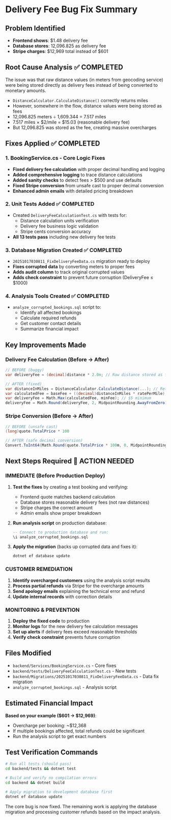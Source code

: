# Delivery Fee Bug Fix Summary

## Problem Identified
- **Frontend shows**: $1.48 delivery fee  
- **Database stores**: 12,096.825 as delivery fee
- **Stripe charges**: $12,969 total instead of $601

## Root Cause Analysis ✅ COMPLETED
The issue was that raw distance values (in meters from geocoding service) were being stored directly as delivery fees instead of being converted to monetary amounts.

- `DistanceCalculator.CalculateDistance()` correctly returns miles
- However, somewhere in the flow, distance values were being stored as fees
- 12,096.825 meters ÷ 1,609.344 = 7.517 miles
- 7.517 miles × $2/mile = $15.03 (reasonable delivery fee)
- But 12,096.825 was stored as the fee, creating massive overcharges

## Fixes Applied ✅ COMPLETED

### 1. BookingService.cs - Core Logic Fixes
- **Fixed delivery fee calculation** with proper decimal handling and logging
- **Added comprehensive logging** to trace distance calculations
- **Added sanity checks** to detect fees > $500 and use defaults
- **Fixed Stripe conversion** from unsafe cast to proper decimal conversion
- **Enhanced admin emails** with detailed pricing breakdown

### 2. Unit Tests Added ✅ COMPLETED  
- Created `DeliveryFeeCalculationTest.cs` with tests for:
  - Distance calculation units verification  
  - Delivery fee business logic validation
  - Stripe cents conversion accuracy
- **All 13 tests pass** including new delivery fee tests

### 3. Database Migration Created ✅ COMPLETED
- `20251017030811_FixDeliveryFeeData.cs` migration ready to deploy
- **Fixes corrupted data** by converting meters to proper fees
- **Adds audit column** to track original corrupted values
- **Adds check constraint** to prevent future corruption (DeliveryFee ≤ $1000)

### 4. Analysis Tools Created ✅ COMPLETED
- `analyze_corrupted_bookings.sql` script to:
  - Identify all affected bookings
  - Calculate required refunds
  - Get customer contact details
  - Summarize financial impact

## Key Improvements Made

### Delivery Fee Calculation (Before → After)
```csharp
// BEFORE (buggy)
var deliveryFee = (decimal)distance * 2.0m; // Raw distance stored as fee!

// AFTER (fixed)  
var distanceInMiles = DistanceCalculator.CalculateDistance(...); // Returns miles
var calculatedFee = baseFee + ((decimal)distanceInMiles * ratePerMile);
var deliveryFee = Math.Max(calculatedFee, minFee); // $5 minimum
deliveryFee = Math.Round(deliveryFee, 2, MidpointRounding.AwayFromZero);
```

### Stripe Conversion (Before → After)
```csharp  
// BEFORE (unsafe cast)
(long)quote.TotalPrice * 100

// AFTER (safe decimal conversion)
Convert.ToInt64(Math.Round(quote.TotalPrice * 100m, 0, MidpointRounding.AwayFromZero))
```

## Next Steps Required 🚨 ACTION NEEDED

### IMMEDIATE (Before Production Deploy)
1. **Test the fixes** by creating a test booking and verifying:
   - Frontend quote matches backend calculation
   - Database stores reasonable delivery fees (not raw distances)
   - Stripe charges the correct amount
   - Admin emails show proper breakdown

2. **Run analysis script** on production database:
   ```sql
   -- Connect to production database and run:
   \i analyze_corrupted_bookings.sql
   ```

3. **Apply the migration** (backs up corrupted data and fixes it):
   ```bash
   dotnet ef database update
   ```

### CUSTOMER REMEDIATION 
1. **Identify overcharged customers** using the analysis script results
2. **Process partial refunds** via Stripe for the overcharge amounts  
3. **Send apology emails** explaining the technical error and refund
4. **Update internal records** with correction details

### MONITORING & PREVENTION
1. **Deploy the fixed code** to production
2. **Monitor logs** for the new delivery fee calculation messages
3. **Set up alerts** if delivery fees exceed reasonable thresholds
4. **Verify check constraint** prevents future corruption

## Files Modified
- `backend/Services/BookingService.cs` - Core fixes
- `backend/tests/DeliveryFeeCalculationTest.cs` - New tests
- `backend/Migrations/20251017030811_FixDeliveryFeeData.cs` - Data fix migration
- `analyze_corrupted_bookings.sql` - Analysis script

## Estimated Financial Impact
**Based on your example ($601 → $12,969)**:
- Overcharge per booking: ~$12,368
- If multiple bookings affected, total refunds could be significant
- Run the analysis script to get exact numbers

## Test Verification Commands
```bash
# Run all tests (should pass)
cd backend/tests && dotnet test

# Build and verify no compilation errors  
cd backend && dotnet build

# Apply migration to development database first
dotnet ef database update
```

The core bug is now fixed. The remaining work is applying the database migration and processing customer refunds based on the impact analysis.